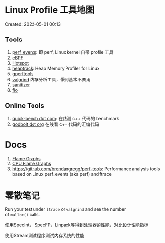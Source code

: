 # Linux Profile 工具地图

Created: 2022-05-01 00:13

## Tools

1. [perf_events](../05-Notes%20Block/perf_events.md): 即 perf, Linux kernel 自带 profile 工具
2. [eBPF](../05-Notes%20Block/eBPF.md)
3. [Hotspot](../05-Notes%20Block/Hotspot.md)
4. [heaptrack](../05-Notes%20Block/heaptrack.md): Heap Memory Profiler for Linux
5. [gperftools](../05-Notes%20Block/gperftools.md)
6. [valgrind](../05-Notes%20Block/valgrind.md) 内存分析工具，慢到基本不要用
7. [sanitizer](../05-Notes%20Block/sanitizer.md)
8. [fio](../05-Notes%20Block/fio.md)

## Online Tools

1. [quick-bench dot com](../05-Notes%20Block/quick-bench%20dot%20com.md): 在线测 c++ 代码的 benchmark
2. [godbolt dot org](../05-Notes%20Block/godbolt%20dot%20org.md) 在线看 c++ 代码的汇编代码

# Docs

1. [Flame Graphs](../05-Notes%20Block/Flame%20Graphs.md)
2. [CPU Flame Graphs](../05-Notes%20Block/CPU%20Flame%20Graphs.md)
3. https://github.com/brendangregg/perf-tools: Performance analysis tools based on Linux perf_events (aka perf) and ftrace

# 零散笔记

Run your test under `ltrace` or `valgrind` and see the number of `malloc()` calls.

使用SpecInt， SpecFP，Linpack等得到处理器的性能，对比设计性能指标

使用Stream测试程序测试内存系统的性能
